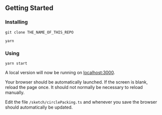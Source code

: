 ## Getting Started

### Installing

```
git clone THE_NAME_OF_THIS_REPO
```

```
yarn
```

### Using

```
yarn start
```

A local version will now be running on [localhost:3000](http://localhost:3000).

Your browser should be automatically launched.  If the screen is blank, reload the page once.
It should not normally be necessary to reload manually.

Edit the file `/sketch/circlePacking.ts` and whenever you save the browser should automatically be updated.
